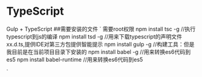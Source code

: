 # TypeScript
Gulp + TypeScript
##需要安装的文件
`
需要root权限
npm install tsc -g         //执行typescript到js的编译
npm install tsd -g         //用来下载typescript的声明文件xx.d.ts,提供IDE对第三方包提供智能提示
npm install gulp -g        //构建工具：但是我目前是在当前项目目录下安装的
npm install babel -g       //用来转换es6代码到es5
npm install babel-runtime  //用来转换es6代码到es5

`
